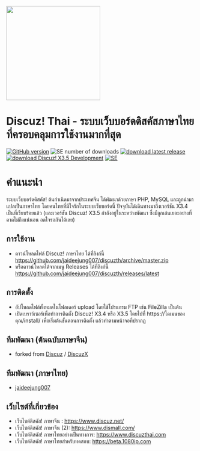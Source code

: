 [<img src="https://raw.githubusercontent.com/jaideejung007/discuzth/v3.5/upload/static/image/common/logo.svg" width="250"/>](logo.svg)

# Discuz! Thai - ระบบเว็บบอร์ดดิสคัสภาษาไทย ที่ครอบคลุมการใช้งานมากที่สุด

[![GitHub version](https://img.shields.io/github/v/release/jaideejung007/discuzth.svg)](https://github.com/jaideejung007/discuzth)
![SE number of downloads](https://img.shields.io/github/downloads/jaideejung007/discuzth/latest/total.svg)
[![download latest release](https://img.shields.io/badge/Discuz!%20X3.4-Download-success.svg)](https://github.com/jaideejung007/discuzth/releases/latest)
[![download Discuz! X3.5 Development](https://img.shields.io/badge/Discuz!%20X3.5-Download-critical.svg)](https://github.com/jaideejung007/discuzth/tree/v3.5) 
[![SE](https://img.shields.io/badge/LINE%20OPENCHAT%20Discuz!%20Thai-Join%20Chat-brightgreen.svg)](https://line.me/ti/g2/aQG_0-x6WcphQ4ChUDul9Q "LINE OPENCHAT Discuz! Thai (ดิสคัสภาษาไทย)")

# คำแนะนำ #
ระบบเว็บบอร์ดดิสคัส! ต้นกำเนิดมาจากประเทศจีน ได้พัฒนาด้วยภาษา PHP, MySQL และถูกนำมาแปลเป็นภาษาไทย โดยคนไทยที่มีใจรักในระบบเว็บบอร์ดนี้ ปัจจุบันได้เดินทางมาถึงเวอร์ชัน X3.4 เป็นที่เรียบร้อยแล้ว (และเวอร์ชัน Discuz! X3.5 กำลังอยู่ในระหว่างพัฒนา ซึ่งมีลูกเล่นเยอะอย่างที่คาดไม่ถึงแน่นอน อดใจรอกันได้เลย)

## การใช้งาน
* ดาวน์โหลดไฟล์ Discuz! ภาษาไทย ได้ที่ลิงก์นี้ https://github.com/jaideejung007/discuzth/archive/master.zip
* หรือดาวน์โหลดได้จากเมนู Releases ได้ที่ลิงก์นี้ https://github.com/jaideejung007/discuzth/releases/latest

## การติดตั้ง
* อัปโหลดไฟล์ทั้งหมดในโฟลเดอร์ upload โดยใช้โปรแกรม FTP เช่น FileZilla เป็นต้น
* เปิดเบราว์เซอร์เพื่อทำการติดตั้ง Discuz! X3.4 หรือ X3.5 โดยไปที่ https://โดเมนของคุณ/install/ เพื่อเริ่มต้นขั้นตอนการติดตั้ง แล้วทำตามหน้าจอที่ปรากฏ

## ทีมพัฒนา (ต้นฉบับภาษาจีน) 
* forked from [Discuz](https://gitee.com/Discuz) / [DiscuzX](https://gitee.com/Discuz/DiscuzX) 

## ทีมพัฒนา (ภาษาไทย) 
* [jaideejung007](https://github.com/jaideejung007/)

## เว็บไซต์ที่เกี่ยวข้อง 
* เว็บไซต์ดิสคัส! ภาษาจีน : https://www.discuz.net/
* เว็บไซต์ดิสคัส! ภาษาจีน (2): https://www.dismall.com/
* เว็บไซต์ดิสคัส! ภาษาไทยอย่างเป็นทางการ: https://www.discuzthai.com
* เว็บไซต์ดิสคัส! ภาษาไทยสำหรับทดสอบ: https://beta.1080ip.com
